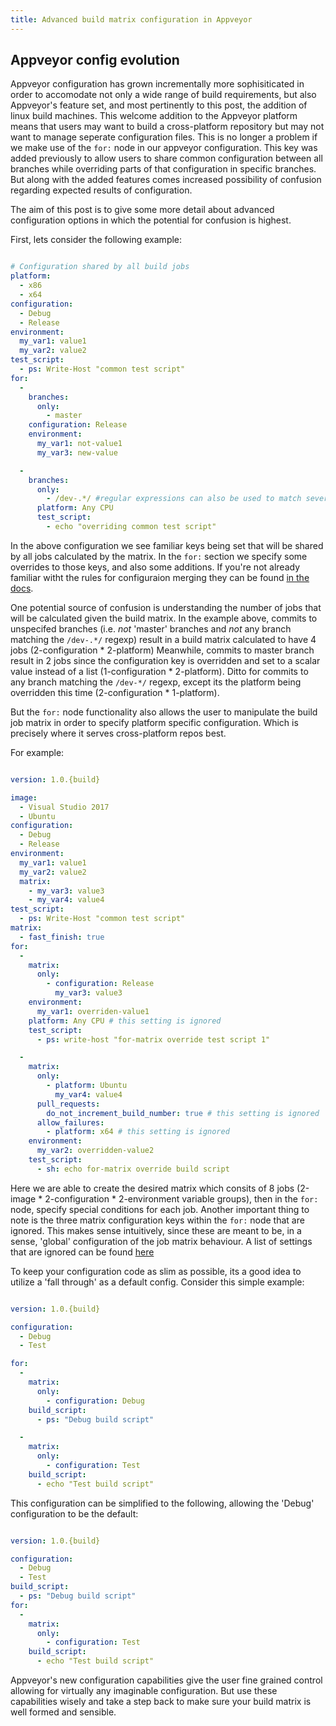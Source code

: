 ```yaml
---
title: Advanced build matrix configuration in Appveyor
---
```


## Appveyor config evolution

Appveyor configuration has grown incrementally more sophisiticated in order to accomodate not only a wide range of build requirements,
but also Appveyor's feature set, and most pertinently to this post, the addition of linux build machines. This welcome addition to the Appveyor platform means that users
may want to build a cross-platform repository but may not want to manage seperate configuration files. This is no longer a problem if we make use of
the `for:` node in our appveyor configuration. This key was added previously to allow users to share common configuration between all branches while overriding
parts of that configuration in specific branches. But along with the added features comes increased possibility of confusion regarding expected results of configuration.

The aim of this post is to give some more detail about advanced configuration options in which the potential for confusion is highest.

First, lets consider the following example:

```yaml

# Configuration shared by all build jobs
platform:
  - x86
  - x64
configuration:
  - Debug
  - Release
environment:
  my_var1: value1
  my_var2: value2
test_script:
  - ps: Write-Host "common test script"
for:
  -
    branches:
      only:
        - master
    configuration: Release
    environment:
      my_var1: not-value1
      my_var3: new-value

  -
    branches:
      only:
        - /dev-.*/ #regular expressions can also be used to match several branches
      platform: Any CPU
      test_script:
        - echo "overriding common test script"

```

In the above configuration we see familiar keys being set that will be shared by all jobs calculated by the matrix. In the `for:` section we specify
some overrides to those keys, and also some additions. If you're not already familiar witht the rules for configuraion merging they can be found [in the docs](https://www.appveyor.com/docs/branches/#sharing-common-configuration-between-branches).

One potential source of confusion is understanding the number of jobs that will be calculated given the build matrix. In the example above,
commits to unspecifed branches (i.e. _not_ 'master' branches and _not_ any branch matching the `/dev-.*/` regexp) result in a build matrix calculated to have 4 jobs (2-configuration \* 2-platform)
Meanwhile, commits to master branch result in 2 jobs since the configuration key is overridden and set to a scalar value instead of a list (1-configuration \* 2-platform). Ditto for commits to any branch matching
the `/dev-*/` regexp, except its the platform being overridden this time (2-configuration \* 1-platform).

But the `for:` node functionality also allows the user to manipulate the build job matrix in order to specify platform specific configuration. Which is precisely where
it serves cross-platform repos best.

For example:

```yaml

version: 1.0.{build}

image:
  - Visual Studio 2017
  - Ubuntu
configuration:
  - Debug
  - Release
environment:
  my_var1: value1
  my_var2: value2
  matrix:
    - my_var3: value3
    - my_var4: value4
test_script:
  - ps: Write-Host "common test script"
matrix:
  - fast_finish: true
for:
  -
    matrix:
      only:
        - configuration: Release
          my_var3: value3
    environment:
      my_var1: overriden-value1
    platform: Any CPU # this setting is ignored
    test_script:
      - ps: write-host "for-matrix override test script 1"

  -
    matrix:
      only:
        - platform: Ubuntu
          my_var4: value4
      pull_requests:
        do_not_increment_build_number: true # this setting is ignored
      allow_failures:
        - platform: x64 # this setting is ignored
    environment:
      my_var2: overridden-value2
    test_script:
      - sh: echo for-matrix override build script

```

Here we are able to create the desired matrix which consits of 8 jobs (2-image \* 2-configuration \* 2-environment variable groups), then in the `for:` node, specify
special conditions for each job.
Another important thing to note is the three matrix configuration keys within the `for:` node that are ignored. This makes sense intuitively, since these are meant to be, in a
sense, 'global' configuration of the job matrix behaviour. A list of settings that are ignored can be found [here](https://www.appveyor.com/docs/build-configuration/#specializing-matrix-job-configuration)

To keep your configuration code as slim as possible, its a good idea to utilize a 'fall through' as a default config.
Consider this simple example:

```yaml

version: 1.0.{build}

configuration:
  - Debug
  - Test

for:
  -
    matrix:
      only:
        - configuration: Debug
    build_script:
      - ps: "Debug build script"

  -
    matrix:
      only:
        - configuration: Test
    build_script:
      - echo "Test build script"

```

This configuration can be simplified to the following, allowing the 'Debug' configuration to be the default:

```yaml

version: 1.0.{build}

configuration:
  - Debug
  - Test
build_script:
  - ps: "Debug build script"
for:
  -
    matrix:
      only:
        - configuration: Test
    build_script:
      - echo "Test build script"

```

Appveyor's new configuration capabilities give the user fine grained control allowing for virtually any imaginable configuration. But use these capabilities
wisely and take a step back to make sure your build matrix is well formed and sensible.

